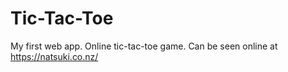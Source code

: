 # Tic-Tac-Toe

My first web app. Online tic-tac-toe game. Can be seen online at https://natsuki.co.nz/
